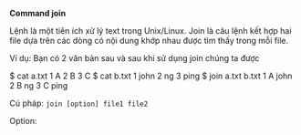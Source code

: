 **Command join**

Lệnh là một tiên ích xử lý text trong Unix/Linux. Join là câu lệnh kết hợp hai file dựa trên các dòng có nội dung khớp nhau được tìm thấy trong mỗi file.

Ví dụ: Bạn có 2 văn bản sau và sau khi sử dụng join chúng ta được

$ cat a.txt
1 A
2 B
3 C
$ cat b.txt
1 john
2 ng
3 ping
$ join a.txt b.txt
1 A john
2 B ng
3 C ping


Cú pháp: `join [option] file1 file2`

Option:



